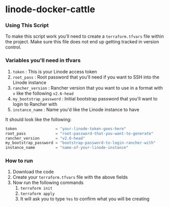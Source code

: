 # linode-docker-cattle

### Using This Script

To make this script work you'll need to create a `terraform.tfvars` file within the project. Make sure this file does not end up getting tracked in version control.

### Variables you'll need in tfvars

1. `token` : This is your Linode access token
2. `root_pass` : Root password that you'll need if you want to SSH into the Linode instance
3. `rancher_version` : Rancher version that you want to use in a format with `v` like the following `v2.6-head`
4. `my_bootstrap_password` : Initial bootstrap password that you'll want to login to Rancher with
5. `instance_name` : Name you'd like the Linode instance to have

It should look like the following:

```tf
token                 = "your-linode-token-goes-here"
root_pass             = "root-password-that-you-want-to-generate"
rancher_version       = "v2.6-head"
my_bootstrap_password = "bootstrap-password-to-login-rancher-with"
instance_name         = "name-of-your-linode-instance"
```

### How to run 

1. Download the code
2. Create your `terraform.tfvars` file with the above fields
3. Now run the following commands
    1. `terraform init`
    2. `terraform apply`
    3. It will ask you to type `Yes` to confirm what you will be creating